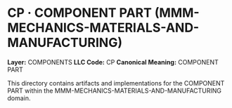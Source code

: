 # CP · COMPONENT PART (MMM-MECHANICS-MATERIALS-AND-MANUFACTURING)

**Layer:** COMPONENTS
**LLC Code:** CP
**Canonical Meaning:** COMPONENT PART

This directory contains artifacts and implementations for the COMPONENT PART within the MMM-MECHANICS-MATERIALS-AND-MANUFACTURING domain.
